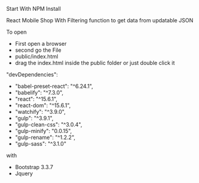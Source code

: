 Start With NPM Install

React Mobile Shop With Filtering function to get data from updatable JSON

To open
- First open a browser
- second go the File
- public/index.html
- drag the index.html inside the public folder or just double click it

"devDependencies":
  - "babel-preset-react": "^6.24.1",
  - "babelify": "^7.3.0",
  - "react": "^15.6.1",
  - "react-dom": "^15.6.1",
  - "watchify": "^3.9.0",
  - "gulp": "^3.9.1",
  - "gulp-clean-css": "^3.0.4",
  - "gulp-minify": "0.0.15",
  - "gulp-rename": "^1.2.2",
  - "gulp-sass": "^3.1.0"

with
- Bootstrap 3.3.7
- Jquery
